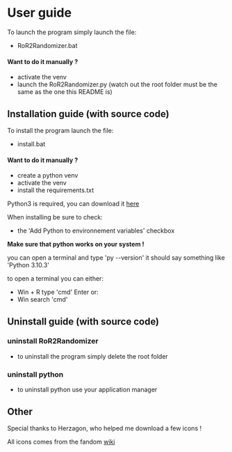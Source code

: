 # User guide

To launch the program simply launch the file:
- RoR2Randomizer.bat

#### Want to do it manually ?
- activate the venv
- launch the RoR2Randomizer.py (watch out the root folder must be the same as the one this README is)


## Installation guide (with source code)

To install the program launch the file:
- install.bat

#### Want to do it manually ?
- create a python venv
- activate the venv
- install the requirements.txt

Python3 is required, you can download it [here](https://www.python.org/downloads/)

When installing be sure to check:
- the 'Add Python to environnement variables' checkbox

**Make sure that python works on your system !**

you can open a terminal and type 'py --version'
it should say something like 'Python 3.10.3'

to open a terminal you can either:
- Win + R
  type 'cmd'
  Enter
or:
- Win
  search 'cmd'


## Uninstall guide (with source code)

### uninstall RoR2Randomizer
- to uninstall the program simply delete the root folder

### uninstall python
- to uninstall python use your application manager


## Other

Special thanks to Herzagon, who helped me download a few icons !

All icons comes from the fandom [wiki](https://riskofrain2.fandom.com/wiki/Risk_of_Rain_2_Wiki)
